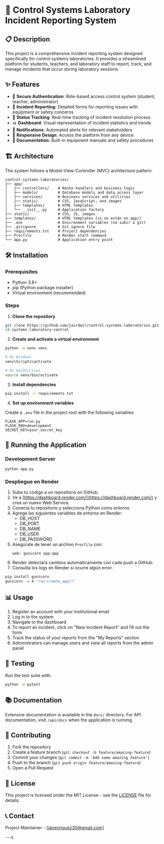 # 🔬 Control Systems Laboratory Incident Reporting System

## 📋 Description

This project is a comprehensive incident reporting system designed specifically for control systems laboratories. It provides a streamlined platform for students, teachers, and laboratory staff to report, track, and manage incidents that occur during laboratory sessions.

## ✨ Features

- 🔐 **Secure Authentication**: Role-based access control system (student, teacher, administrator)
- 📝 **Incident Reporting**: Detailed forms for reporting issues with equipment or safety concerns
- 🔄 **Status Tracking**: Real-time tracking of incident resolution process
- 📊 **Dashboard**: Visual representation of incident statistics and trends
- 🔔 **Notifications**: Automated alerts for relevant stakeholders
- 📱 **Responsive Design**: Access the platform from any device
- 📑 **Documentation**: Built-in equipment manuals and safety procedures

## 🏗️ Architecture

The system follows a Model-View-Controller (MVC) architecture pattern:

```
control-systems-laboratories/
├── app/
│   ├── controllers/    # Route handlers and business logic
│   ├── models/         # Database models and data access layer
│   ├── services/       # Business services and utilities
│   ├── static/         # CSS, JavaScript, and images
│   ├── templates/      # HTML templates
│   └── __init__.py     # Application factory
├── static/             # CSS, JS, images
├── templates/          # HTML templates (si no están en app/)
├── .env                # Environment variables (no subir a git)
├── .gitignore          # Git ignore file
├── requirements.txt    # Project dependencies
├── Procfile            # Render start command
└── app.py              # Application entry point
```

## 🛠️ Installation

### Prerequisites

- Python 3.8+
- pip (Python package installer)
- Virtual environment (recommended)

### Steps

1. **Clone the repository**

```bash
git clone https://github.com/jairdevl/control-systems-laboratories.git systems-laboratory-control
cd systems-laboratory-control
```

2. **Create and activate a virtual environment**

```bash
python -m venv venv

# On Windows
venv\Scripts\activate

# On macOS/Linux
source venv/bin/activate
```

3. **Install dependencies**

```bash
pip install -r requirements.txt
```

4. **Set up environment variables**

Create a `.env` file in the project root with the following variables:

```
FLASK_APP=run.py
FLASK_ENV=development
SECRET_KEY=your_secret_key
```

## 🚀 Running the Application

### Development Server

```bash
python app.py
```

### Despliegue en Render

1. Sube tu código a un repositorio en GitHub.
2. Ve a [https://dashboard.render.com/](https://dashboard.render.com/) y crea un nuevo Web Service.
3. Conecta tu repositorio y selecciona Python como entorno.
4. Agrega las siguientes variables de entorno en Render:
    - DB_HOST
    - DB_PORT
    - DB_NAME
    - DB_USER
    - DB_PASSWORD
5. Asegúrate de tener un archivo `Procfile` con:
    ```
    web: gunicorn app:app
    ```
6. Render detectará cambios automáticamente con cada push a GitHub.
7. Consulta los logs en Render si ocurre algún error.

```bash
pip install gunicorn
gunicorn -w 4 "run:create_app()"
```

## 📊 Usage

1. Register an account with your institutional email
2. Log in to the system
3. Navigate to the dashboard
4. To report an incident, click on "New Incident Report" and fill out the form
5. Track the status of your reports from the "My Reports" section
6. Administrators can manage users and view all reports from the admin panel

## 🧪 Testing

Run the test suite with:

```bash
python -m pytest
```

## 📚 Documentation

Extensive documentation is available in the `docs/` directory. For API documentation, visit `/api/docs` when the application is running.

## 🤝 Contributing

1. Fork the repository
2. Create a feature branch (`git checkout -b feature/amazing-feature`)
3. Commit your changes (`git commit -m 'Add some amazing feature'`)
4. Push to the branch (`git push origin feature/amazing-feature`)
5. Open a Pull Request

## 📄 License

This project is licensed under the MIT License - see the [LICENSE](LICENSE) file for details.

## 📞 Contact

Project Maintainer - [jairenriquez30@gmail.com]

---s